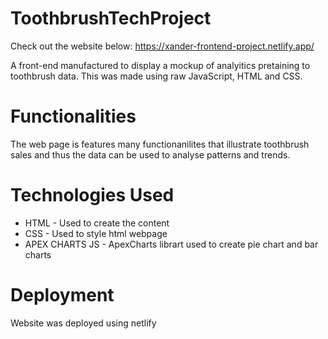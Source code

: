 # ToothbrushTechProject

Check out the website below:
https://xander-frontend-project.netlify.app/

A front-end manufactured to display a mockup of analyitics pretaining to toothbrush data. This was made using raw JavaScript, HTML and CSS.

# Functionalities

The web page is features many functionanilites that illustrate toothbrush sales and thus the data can be used to analyse patterns and trends.

# Technologies Used
- HTML - Used to create the content 
- CSS - Used to style html webpage
- APEX CHARTS JS - ApexCharts librart used to create pie chart and bar charts

# Deployment
Website was deployed using netlify

